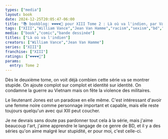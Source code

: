 ```yaml
---
types: ["media"]
layout: book
date: 2024-12-25T20:05:47-06:00
title: "📚 bookblog: ❤️❤️❤️❤️🖤 pour XIII Tome 2 : Là où va l'indien, par Vance et Van Hamme"
tags: ["XIII","William Vance","Jean Van Hamme","racism","sexism","bd","comics"]
media: ["book","comic","bande dessinée"]
titles: ["Là où va l'indien"]
creators: ["William Vance","Jean Van Hamme"]
series: ["XIII"]
franchise: ["XIII"]
ratings: ["❤️❤️❤️❤️🖤"]
params:
  entry: Tome 2
---
```


Dès le deuxième tome, on voit déjà combien cette série va se montrer stupide. On ajoute complot sur complot et identité sur identité. On condamne la guerre au Vietnam mais on fête la violence des militaires.

Le lieutenant Jones est un paradoxe en elle même. C'est intéressant d'avoir une femme noire comme personnage important et capable, mais elle reste toujours quelqu'un avec qui XIII peut coucher. 

Je ne devrais sans doute pas pardonner tout cela à la série, mais j'aime beaucoup l'art, j'aime apprendre le langage de ce genre de BD, et il y a des séries qu'on aime malgré leur stupidité, er pour moi, c'est celle-ci.
